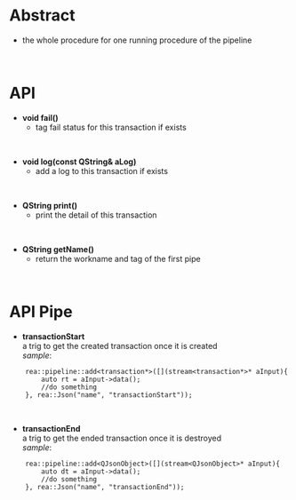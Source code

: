 # Abstract
* the whole procedure for one running procedure of the pipeline  
</br>

# API
* **void fail()**  
    - tag fail status for this transaction if exists  
</br>

* **void log(const QString& aLog)**  
    - add a log to this transaction if exists  
</br>

* **QString print()**  
    - print the detail of this transaction  
</br>

* **QString getName()**  
    - return the workname and tag of the first pipe  
</br>

# API Pipe
* **transactionStart**  
a trig to get the created transaction once it is created  
_sample_:  
```
    rea::pipeline::add<transaction*>([](stream<transaction*>* aInput){
        auto rt = aInput->data();
        //do something
    }, rea::Json("name", "transactionStart"));
```
</br>

* **transactionEnd**  
a trig to get the ended transaction once it is destroyed  
_sample_:
```
    rea::pipeline::add<QJsonObject>([](stream<QJsonObject>* aInput){
        auto dt = aInput->data();
        //do something
    }, rea::Json("name", "transactionEnd"));
```
</br>